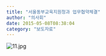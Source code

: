 ```yaml
---
title: "서울동부교육지원청과 업무협약체결"
author: "의사회"
date: 2015-05-08T08:38:04
category: "보도자료"
---
```


![11.jpg](/files/attach/images/1661/770/032/2fbf164c1d5a0abd8a0083c8650ba6b6.jpg)
